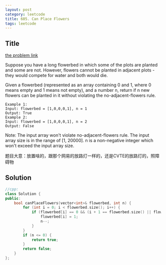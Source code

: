 ```yaml
---
layout: post
category: leetcode
title: 605. Can Place Flowers
tags: leetcode
---
```

## Title
[the problem link](https://leetcode.com/problems/can-place-flowers/description/)

Suppose you have a long flowerbed in which some of the plots are planted and some are not. However, flowers cannot be planted in adjacent plots - they would compete for water and both would die.

Given a flowerbed (represented as an array containing 0 and 1, where 0 means empty and 1 means not empty), and a number n, return if n new flowers can be planted in it without violating the no-adjacent-flowers rule.

	Example 1:
	Input: flowerbed = [1,0,0,0,1], n = 1
	Output: True
	Example 2:
	Input: flowerbed = [1,0,0,0,1], n = 2
	Output: False

Note:
The input array won't violate no-adjacent-flowers rule.
The input array size is in the range of [1, 20000].
n is a non-negative integer which won't exceed the input array size.

题目大意：放置啥的，跟那个网易的放路灯一样的，还是CVTE的放路灯的，照障碍物

## Solution
```c++
//cpp:
class Solution {
public:
	bool canPlaceFlowers(vector<int>& flowerbed, int n) {
		for (int i = 0; i < flowerbed.size(); i++) {
			if (flowerbed[i] == 0 && (i + 1 == flowerbed.size() || flowerbed[i + 1] == 0) && (i == 0 || flowerbed[i - 1] == 0)) {
				flowerbed[i] = 1;
				n--;
			}
		}
		if (n <= 0) {
			return true;
		}
		return false;
	}
};
```

